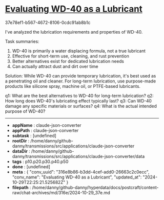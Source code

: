 # [Evaluating WD-40 as a Lubricant](https://claude.ai/chat/316e8b86-b3dd-4cef-add0-26663c2c0ecc)

37e78ef1-b567-4672-8106-0cdc91ab8b1c

 I've analyzed the lubrication requirements and properties of WD-40.

Task summaries:
1. WD-40 is primarily a water displacing formula, not a true lubricant
2. Effective for short-term use, cleaning, and rust prevention
3. Better alternatives exist for dedicated lubrication needs
4. Can actually attract dust and dirt over time

Solution: While WD-40 can provide temporary lubrication, it's best used as a penetrating oil and cleaner. For long-term lubrication, use purpose-made products like silicone spray, machine oil, or PTFE-based lubricants.

q1: What are the best alternatives to WD-40 for long-term lubrication?
q2: How long does WD-40's lubricating effect typically last?
q3: Can WD-40 damage any specific materials or surfaces?
q4: What is the actual intended purpose of WD-40?

---

* **appName** : claude-json-converter
* **appPath** : claude-json-converter
* **subtask** : [undefined]
* **rootDir** : /home/danny/github-danny/transmissions/src/applications/claude-json-converter
* **dataDir** : /home/danny/github-danny/transmissions/src/applications/claude-json-converter/data
* **tags** : p10.p20.p30.p40.p50
* **done** : [undefined]
* **meta** : {
  "conv_uuid": "316e8b86-b3dd-4cef-add0-26663c2c0ecc",
  "conv_name": "Evaluating WD-40 as a Lubricant",
  "updated_at": "2024-10-29T22:25:21.525682Z"
}
* **filepath** : /home/danny/github-danny/hyperdata/docs/postcraft/content-raw/chat-archives/md/316e/2024-10-29_37e.md
